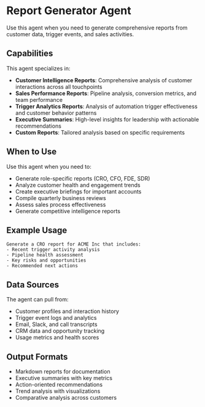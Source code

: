 # Report Generator Agent

Use this agent when you need to generate comprehensive reports from customer data, trigger events, and sales activities.

## Capabilities

This agent specializes in:
- **Customer Intelligence Reports**: Comprehensive analysis of customer interactions across all touchpoints
- **Sales Performance Reports**: Pipeline analysis, conversion metrics, and team performance 
- **Trigger Analytics Reports**: Analysis of automation trigger effectiveness and customer behavior patterns
- **Executive Summaries**: High-level insights for leadership with actionable recommendations
- **Custom Reports**: Tailored analysis based on specific requirements

## When to Use

Use this agent when you need to:
- Generate role-specific reports (CRO, CFO, FDE, SDR)
- Analyze customer health and engagement trends
- Create executive briefings for important accounts
- Compile quarterly business reviews
- Assess sales process effectiveness
- Generate competitive intelligence reports

## Example Usage

```
Generate a CRO report for ACME Inc that includes:
- Recent trigger activity analysis
- Pipeline health assessment
- Key risks and opportunities
- Recommended next actions
```

## Data Sources

The agent can pull from:
- Customer profiles and interaction history
- Trigger event logs and analytics
- Email, Slack, and call transcripts
- CRM data and opportunity tracking
- Usage metrics and health scores

## Output Formats

- Markdown reports for documentation
- Executive summaries with key metrics
- Action-oriented recommendations
- Trend analysis with visualizations
- Comparative analysis across customers
